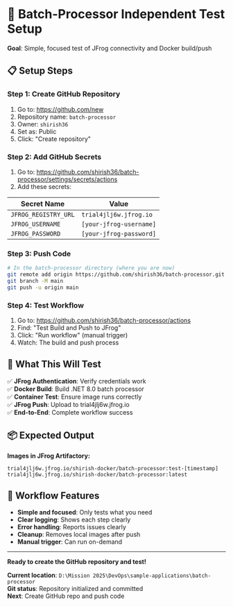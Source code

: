 # 🚀 Batch-Processor Independent Test Setup

**Goal**: Simple, focused test of JFrog connectivity and Docker build/push

## 📋 **Setup Steps**

### **Step 1: Create GitHub Repository**
1. Go to: https://github.com/new
2. Repository name: `batch-processor`
3. Owner: `shirish36`
4. Set as: Public
5. Click: "Create repository"

### **Step 2: Add GitHub Secrets**
1. Go to: https://github.com/shirish36/batch-processor/settings/secrets/actions
2. Add these secrets:

| Secret Name | Value |
|-------------|-------|
| `JFROG_REGISTRY_URL` | `trial4jlj6w.jfrog.io` |
| `JFROG_USERNAME` | `[your-jfrog-username]` |
| `JFROG_PASSWORD` | `[your-jfrog-password]` |

### **Step 3: Push Code**
```bash
# In the batch-processor directory (where you are now)
git remote add origin https://github.com/shirish36/batch-processor.git
git branch -M main
git push -u origin main
```

### **Step 4: Test Workflow**
1. Go to: https://github.com/shirish36/batch-processor/actions
2. Find: "Test Build and Push to JFrog"
3. Click: "Run workflow" (manual trigger)
4. Watch: The build and push process

## 🎯 **What This Will Test**

✅ **JFrog Authentication**: Verify credentials work  
✅ **Docker Build**: Build .NET 8.0 batch processor  
✅ **Container Test**: Ensure image runs correctly  
✅ **JFrog Push**: Upload to trial4jlj6w.jfrog.io  
✅ **End-to-End**: Complete workflow success  

## 📦 **Expected Output**

**Images in JFrog Artifactory:**
```
trial4jlj6w.jfrog.io/shirish-docker/batch-processor:test-[timestamp]
trial4jlj6w.jfrog.io/shirish-docker/batch-processor:latest
```

## 🔧 **Workflow Features**

- **Simple and focused**: Only tests what you need
- **Clear logging**: Shows each step clearly
- **Error handling**: Reports issues clearly
- **Cleanup**: Removes local images after push
- **Manual trigger**: Can run on-demand

---

**Ready to create the GitHub repository and test!**

**Current location**: `D:\Mission 2025\DevOps\sample-applications\batch-processor`  
**Git status**: Repository initialized and committed  
**Next**: Create GitHub repo and push code
